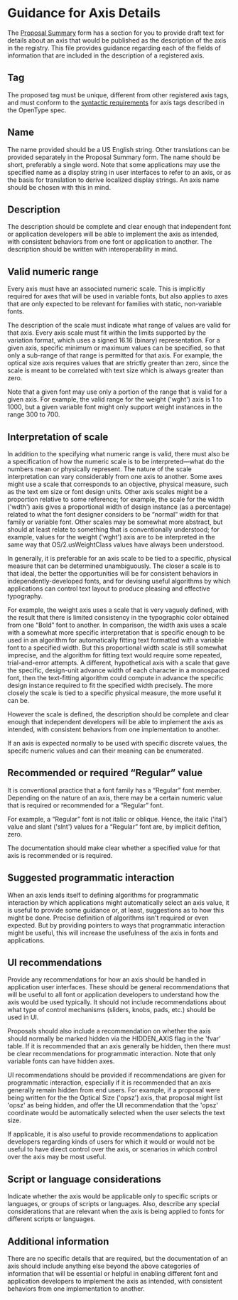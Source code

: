 # Guidance for Axis Details

The [Proposal Summary](ProposalSummary.md) form has a section for you to provide draft text
for details about an axis that would be published as the description of the axis in the
registry. This file provides guidance regarding each of the fields of information that
are included in the description of a registered axis.

## Tag 
The proposed tag must be unique, different from other registered axis tags, and must conform
to the [syntactic requirements](https://www.microsoft.com/typography/otspec/dvaraxisreg.htm) for axis
tags described in the OpenType spec.

## Name
The name provided should be a US English string. Other translations can be provided separately
in the Proposal Summary form. The name should be short, preferably a single word. Note that some
applications may use the specified name as a display string in user interfaces to refer to an axis,
or as the basis for translation to derive localized display strings. An axis name should be chosen with
this in mind.

## Description
The description should be complete and clear enough that independent font or application
developers will be able to implement the axis as intended, with consistent behaviors from one font or
application to another. The description should be written with interoperability in mind.

## Valid numeric range
Every axis must have an associated numeric scale. This is implicitly required for axes
that will be used in variable fonts, but also applies to axes that are only expected to be relevant for
families with static, non-variable fonts. 

The description of the scale must indicate what range of values are valid for that axis. Every axis scale
must fit within the limits supported by the variation format, which uses a signed 16.16 (binary)
representation. For a given axis, specific minimum or maximum values can be specified, so that only a
sub-range of that range is permitted for that axis. For example, the optical size axis requires values
that are strictly greater than zero, since the scale is meant to be correlated with text size which is
always greater than zero.

Note that a given font may use only a portion of the range that is valid for a given axis. For example,
the valid range for the weight ('wght') axis is 1 to 1000, but a given variable font might only support
weight instances in the range 300 to 700.

## Interpretation of scale
In addition to the specifying what numeric range is valid, there must also be a specification of how the
numeric scale is to be interpreted&mdash;what do the numbers mean or physically represent. The nature of
the scale interpretation can vary considerably from one axis to another. Some axes might use a scale that
corresponds to an objective, physical measure, such as the text em size or font design units. Other axis
scales might be a proportion relative to some reference; for example, the scale for the width ('wdth')
axis gives a proportional width of design instance (as a percentage) related to what the font designer
considers to be “normal” width for that family or variable font. Other scales may be somewhat more
abstract, but should at least relate to something that is conventionally understood; for example, values
for the weight ('wght') axis are to be interpreted in the same way that OS/2.usWeightClass values have
always been understood.

In generally, it is preferable for an axis scale to be tied to a specific, physical measure that can be
determined unambiguously. The closer a scale is to that ideal, the better the opportunities will be for
consistent behaviors in independently-developed fonts, and for devising useful algorithms by which
applications can control text layout to produce pleasing and effective typography. 

For example, the weight axis uses a scale that is very vaguely defined, with the result that there is
limited consistency in the typographic color obtained from one “Bold” font to another. In comparison, the
width axis uses a scale with a somewhat more specific interpretation that is specific enough to be used
in an algorithm for automatically fitting text formatted with a variable font to a specified width.
But this proportional width scale is still somewhat imprecise, and the algorithm for fitting text would
require some repeated, trial-and-error attempts. A different, hypothetical axis with a scale that gave
the specific, design-unit advance width of each character in a monospaced font, then the text-fitting
algorithm could compute in advance the specific design instance required to fit the specified width
precisely. The more closely the scale is tied to a specific physical measure, the more useful it can be.

However the scale is defined, the description should be complete and clear enough that independent
developers will be able to implement the axis as intended, with consistent behaviors from one
implementation to another.

If an axis is expected normally to be used with specific discrete values, the specifc numeric values and
can their meaning can be enumerated. 

## Recommended or required “Regular” value
It is conventional practice that a font family has a “Regular” font member. Depending on the nature of
an axis, there may be a certain numeric value that is required or recommended for a “Regular” font. 

For example, a “Regular” font is not italic or oblique. Hence, the italic ('ital') value and slant
('slnt') values for a “Regular” font are, by implicit defition, zero.

The documentation should make clear whether a specified value for that axis is recommended or is required.

## Suggested programmatic interaction
When an axis lends itself to defining algorithms for programmatic interaction by which applications
might automatically select an axis value, it is useful to provide some guidance or, at least, suggestions
as to how this might be done. Precise definition of algorithms isn't required or even expected. But by
providing pointers to ways that programmatic interaction might be useful, this will increase the
usefulness of the axis in fonts and applications.

## UI recommendations
Provide any recommendations for how an axis should be handled in application user interfaces. These should
be general recommendations that will be useful to all font or application developers to understand how the axis would be used typically. It should not
include recommendations about what type of control mechanisms (sliders, knobs, pads, etc.) should be used
in UI. 

Proposals should also include a recommendation on whether the axis should normally be marked hidden via the 
HIDDEN_AXIS flag in the 'fvar' table. If it is recommended that an axis generally be hidden, then there must be 
clear recommendations for programmatic interaction. Note that only variable fonts can have hidden axes.

UI recommendations should be provided if recommendations are given for programmatic interaction, especially
if it is recommended that an axis generally remain hidden from end users. For example, if a proposal were being 
written for the the Optical Size ('opsz') axis, that proposal might list 'opsz' as being hidden, and offer the UI 
recommendation that the 'opsz' coordinate would be automatically selected when the user selects the text size.

If applicable, it is also useful to provide recommendations to application developers regarding kinds of
users for which it would or would not be useful to have direct control over the axis, or scenarios in
which control over the axis may be most useful.

## Script or language considerations
Indicate whether the axis would be applicable only to specific scripts or languages, or groups of scripts or
languages. Also, describe any special considerations that are relevant when the axis is being applied to
fonts for different scripts or languages.

## Additional information
There are no specific details that are required, but the documentation of an axis should include anything else beyond the above categories of information that will be essential or helpful in enabling different font and application developers to implement the axis as intended, with consistent behaviors from one implementation to another.
